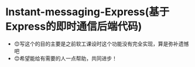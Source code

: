 # Instant-messaging-Express(基于Express的即时通信后端代码)
- 😊写这个的目的主要是之前软工课设时这个功能没有完全实现，算是弥补遗憾吧
- 😊希望能给有需要的人一点帮助，共同进步！
